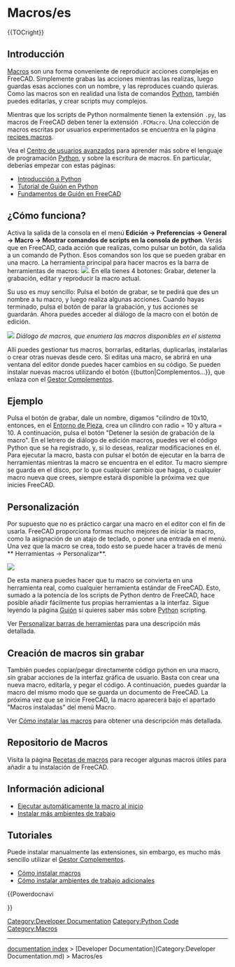 # Macros/es
{{TOCright}}

## Introducción

[Macros](Macros/es.md) son una forma conveniente de reproducir acciones complejas en FreeCAD. Simplemente grabas las acciones mientras las realizas, luego guardas esas acciones con un nombre, y las reproduces cuando quieras. Como las macros son en realidad una lista de comandos [Python](Python/es.md), también puedes editarlas, y crear scripts muy complejos.


<div class="mw-translate-fuzzy">

Mientras que los scripts de Python normalmente tienen la extensión `.py`, las macros de FreeCAD deben tener la extensión `.FCMacro`. Una colección de macros escritas por usuarios experimentados se encuentra en la página [recipes macros](macros_recipes/es.md).


</div>

Vea el [Centro de usuarios avanzados](Power_users_hub/es.md) para aprender más sobre el lenguaje de programación [Python](Python/es.md), y sobre la escritura de macros. En particular, deberías empezar con estas páginas:

-   [Introducción a Python](Introduction_to_Python/es.md)
-   [Tutorial de Guión en Python](Python_scripting_tutorial/es.md)
-   [Fundamentos de Guión en FreeCAD](FreeCAD_Scripting_Basics/es.md)

## ¿Cómo funciona? 

Activa la salida de la consola en el menú **Edición → Preferencias → General → Macro → Mostrar comandos de scripts en la consola de python**. Verás que en FreeCAD, cada acción que realizas, como pulsar un botón, da salida a un comando de Python. Esos comandos son los que se pueden grabar en una macro. La herramienta principal para hacer macros es la barra de herramientas de macros: ![](images/Macros_toolbar.jpg ). En ella tienes 4 botones: Grabar, detener la grabación, editar y reproducir la macro actual.

Su uso es muy sencillo: Pulsa el botón de grabar, se te pedirá que des un nombre a tu macro, y luego realiza algunas acciones. Cuando hayas terminado, pulsa el botón de parar la grabación, y tus acciones se guardarán. Ahora puedes acceder al diálogo de la macro con el botón de edición.

![](images/Macros.png ) *Diálogo de macros, que enumera las macros disponibles en el sistema*

Allí puedes gestionar tus macros, borrarlas, editarlas, duplicarlas, instalarlas o crear otras nuevas desde cero. Si editas una macro, se abrirá en una ventana del editor donde puedes hacer cambios en su código. Se pueden instalar nuevas macros utilizando el botón {{button|Complementos...}}, que enlaza con el [Gestor Complementos](AddonManager/es.md).

## Ejemplo


<div class="mw-translate-fuzzy">

Pulsa el botón de grabar, dale un nombre, digamos \"cilindro de 10x10, entonces, en el [Entorno de Pieza](Part_Workbench/es.md), crea un cilindro con radio = 10 y altura = 10. A continuación, pulsa el botón \"Detener la sesión de grabación de la macro\". En el letrero de diálogo de edición macros, puedes ver el código Python que se ha registrado, y, si lo deseas, realizar modificaciones en él. Para ejecutar la macro, basta con pulsar el botón de ejecutar en la barra de herramientas mientras la macro se encuentra en el editor. Tu macro siempre se guarda en el disco, por lo que cualquier cambio que hagas, o cualquier macro nueva que crees, siempre estará disponible la próxima vez que inicies FreeCAD.


</div>

## Personalización

Por supuesto que no es práctico cargar una macro en el editor con el fin de usarla. FreeCAD proporciona formas mucho mejores de iniciar la macro, como la asignación de un atajo de teclado, o poner una entrada en el menú. Una vez que la macro se crea, todo esto se puede hacer a través de menú ** Herramientas →  Personalizar**.

![](images/Macros_config.jpg )


<div class="mw-translate-fuzzy">

De esta manera puedes hacer que tu macro se convierta en una herramienta real, como cualquier herramienta estándar de FreeCAD. Esto, sumado a la potencia de los scripts de Python dentro de FreeCAD, hace posible añadir fácilmente tus propias herramientas a la interfaz. Sigue leyendo la página [Guión](Scripting/es.md) si quieres saber más sobre [Python](Python/es.md) scripting.


</div>

Ver [Personalizar barras de herramientas](Customize_Toolbars/es.md) para una descripción más detallada.

## Creación de macros sin grabar 

También puedes copiar/pegar directamente código python en una macro, sin grabar acciones de la interfaz gráfica de usuario. Basta con crear una nueva macro, editarla, y pegar el código. A continuación, puedes guardar la macro del mismo modo que se guarda un documento de FreeCAD. La próxima vez que se inicie FreeCAD, la macro aparecerá bajo el apartado \"Macros instaladas\" del menú Macro.


<div class="mw-translate-fuzzy">

Ver [Cómo instalar las macros](How_to_install_macros/es.md) para obtener una descripción más detallada.


</div>


<div class="mw-translate-fuzzy">

## Repositorio de Macros 


</div>


<div class="mw-translate-fuzzy">

Visita la página [Recetas de macros](Macros_recipes/es.md) para recoger algunas macros útiles para añadir a tu instalación de FreeCAD.


</div>

## Información adicional 

-   [Ejecutar automáticamente la macro al inicio](Macro_at_Startup/es.md)
-   [Instalar más ambientes de trabajo](Installing_more_workbenches/es.md)

## Tutoriales


<div class="mw-translate-fuzzy">

Puede instalar manualmente las extensiones, sin embargo, es mucho más sencillo utilizar el [Gestor Complementos](Std_AddonMgr/es.md).

-   [Cómo instalar macros](How_to_install_macros/es.md)
-   [Cómo instalar ambientes de trabajo adicionales](How_to_install_additional_workbenches/es.md)


</div>


{{Powerdocnavi

}} 

[Category:Developer Documentation](Category:Developer_Documentation.md) [Category:Python Code](Category:Python_Code.md) [Category:Macros](Category:Macros.md)

---
[documentation index](../README.md) > [Developer Documentation](Category:Developer Documentation.md) > Macros/es

